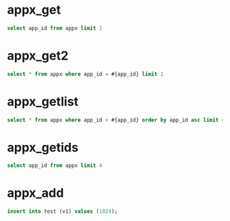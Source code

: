 appx_get
===
```sql
select app_id from appx limit 1
```

appx_get2
===
```sql
select * from appx where app_id = #{app_id} limit 1
```

appx_getlist
===
```sql
select * from appx where app_id > #{app_id} order by app_id asc limit 4
```


appx_getids
===
```sql
select app_id from appx limit 4
```

appx_add
===
```sql
insert into test (v1) values (1024);
```